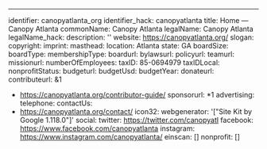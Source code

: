 ---
identifier: canopyatlanta_org
identifier_hack: canopyatlanta
title: Home — Canopy Atlanta
commonName: Canopy Atlanta
legalName: Canopy Atlanta
legalName_hack:
description: ''
website: https://canopyatlanta.org/
slogan:
copyright:
imprint:
masthead:
location: Atlanta
state: GA
boardSize:
boardType:
membershipType:
boardurl:
bylawsurl:
policyurl:
teamurl:
missionurl:
numberOfEmployees:
taxID: 85-0694979
taxIDLocal:
nonprofitStatus:
budgeturl:
budgetUsd:
budgetYear:
donateurl:
contributeurl: &1
- https://canopyatlanta.org/contributor-guide/
sponsorurl: *1
advertising:
telephone:
contactUs:
- https://canopyatlanta.org/contact/
icon32:
webgenerator: '["Site Kit by Google 1.118.0"]'
social:
  twitter: https://twitter.com/canopyatl
  facebook: https://www.facebook.com/canopyatlanta
  instagram: https://www.instagram.com/canopyatlanta/
einscan: []
nonprofit: []
